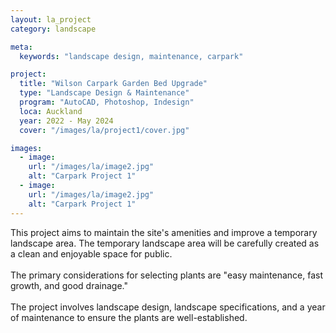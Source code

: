 ```yaml
---
layout: la_project
category: landscape

meta:
  keywords: "landscape design, maintenance, carpark"

project:
  title: "Wilson Carpark Garden Bed Upgrade"
  type: "Landscape Design & Maintenance"
  program: "AutoCAD, Photoshop, Indesign"
  loca: Auckland
  year: 2022 - May 2024
  cover: "/images/la/project1/cover.jpg"

images:
  - image:
    url: "/images/la/image2.jpg"
    alt: "Carpark Project 1"
  - image:
    url: "/images/la/image2.jpg"
    alt: "Carpark Project 1"
---
```

<p>This project aims to maintain the site's amenities and improve a temporary landscape area. The temporary landscape area will be carefully created as a clean and enjoyable space for public.
<br><br>
The primary considerations for selecting plants are "easy maintenance, fast growth, and good drainage."
<br><br>
The project involves landscape design, landscape specifications, and a year of maintenance to ensure the plants are well-established.</p>
